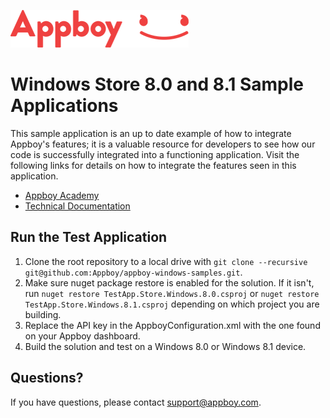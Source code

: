![Appboy Logo](https://github.com/Appboy/appboy-windows-samples/blob/master/Appboy_Logo_Smiley_Red-01.png)

# Windows Store 8.0 and 8.1 Sample Applications

This sample application is an up to date example of how to integrate Appboy's features; it is a valuable resource for developers to see how our code is successfully integrated into a functioning application. Visit the following links for details on how to integrate the features seen in this application.

- [Appboy Academy](http://www.appboy.com/academy "Appboy Academy")
- [Technical Documentation](http://documentation.appboy.com "Appboy Technical Documentation")

## Run the Test Application
1.  Clone the root repository to a local drive with `git clone --recursive git@github.com:Appboy/appboy-windows-samples.git`.
2.  Make sure nuget package restore is enabled for the solution.  If it isn't, run `nuget restore TestApp.Store.Windows.8.0.csproj` or `nuget restore TestApp.Store.Windows.8.1.csproj` depending on which project you are building.
3.  Replace the API key in the AppboyConfiguration.xml with the one found on your Appboy dashboard.
4.  Build the solution and test on a Windows 8.0 or Windows 8.1 device.

## Questions?

If you have questions, please contact [support@appboy.com](mailto:support@appboy.com).
